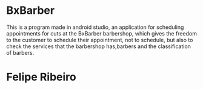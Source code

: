 # BxBarber
This is a program made in android studio, an application for scheduling appointments for cuts at the BxBarber barbershop, which gives the freedom to the customer to schedule their appointment, not to schedule, but also to check the services that the barbershop has,barbers and the classification of barbers.

# Felipe Ribeiro
